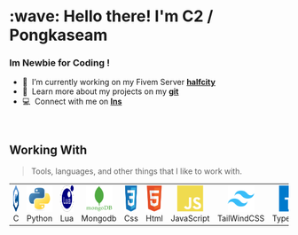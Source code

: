 <h1 align="left" id="macropower-title">:wave: Hello there! I'm C2 / Pongkaseam</h1>
<h3 align="left">Im Newbie for Coding !</h3>


- :seedling: &nbsp;I’m currently working on my Fivem Server **[halfcity]**
- :book: &nbsp;Learn more about my projects on my **[git]**
- :computer: &nbsp;Connect with me on **[Ins]**

<br>

<h2 align="left" id="img-logo">Working With</h2>

> Tools, languages, and other things that I like to work with.

<table>
  <tr>
    <td align="center" width="96">
      <a href="#img-logo">
        <img src="./img-logo/c.svg" width="48" height="48" alt="C" />
      </a>
      <br>C
    </td>
    <td align="center" width="96">
      <a href="#img-logo">
        <img src="./img-logo/python.svg" width="48" height="48" alt="Python" />
      </a>
      <br>Python
    </td>
    <td align="center" width="96">
      <a href="#img-logo">
        <img src="./img-logo/lua.svg" width="48" height="48" alt="lua" />
      </a>
      <br>Lua
    </td>
    <td align="center" width="96">
      <a href="#img-logo">
        <img src="./img-logo/mongodb.svg" width="48" height="48" alt="mongodb" />
      </a>
      <br>Mongodb
    </td>
    <td align="center" width="96">
      <a href="#img-logo" >
        <img src="./img-logo/css.svg" width="48" height="48" alt="css" />
      </a>
      <br>Css
    </td>
    <td align="center" width="96">
      <a href="#img-logo" >
        <img src="./img-logo/html.svg" width="48" height="48" alt="html" />
      </a>
      <br>Html
    </td>
    <td align="center" width="96">
      <a href="#img-logo" >
        <img src="./img-logo/javascript.svg" width="48" height="48" alt="java" />
      </a>
      <br>JavaScript
    </td>
    <td align="center" width="96">
      <a href="#img-logo" >
        <img src="./img-logo/tailwindcss.svg" width="48" height="48" alt="tailwind" />
      </a>
      <br>TailWindCSS
    </td>
    <td align="center" width="96">
      <a href="#img-logo" >
        <img src="./img-logo/typescript.svg" width="48" height="48" alt="typescript" />
      </a>
      <br>TypeScript
    </td>
  </tr>
</table>

<!-- links -->

[Ins]: https://www.instagram.com/txrokps_ "Ins"
[halfcity]: https://www.facebook.com/HalfcityRP "halfcity"
[git]: https://github.com/ChocodevX "git"
